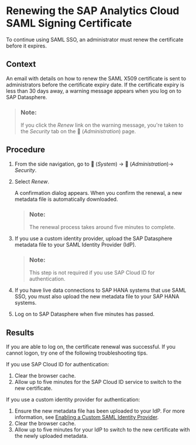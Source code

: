 <!-- loio0cfc214f1d5f4a928700cf3715825932 -->

<link rel="stylesheet" type="text/css" href="../css/sap-icons.css"/>

# Renewing the SAP Analytics Cloud SAML Signing Certificate

To continue using SAML SSO, an administrator must renew the certificate before it expires.



## Context

An email with details on how to renew the SAML X509 certificate is sent to administrators before the certificate expiry date. If the certificate expiry is less than 30 days away, a warning message appears when you log on to SAP Datasphere.

> ### Note:  
> If you click the *Renew* link on the warning message, you're taken to the *Security* tab on the <span class="FPA-icons"></span> \(*Administration*\) page.



## Procedure

1.  From the side navigation, go to <span class="FPA-icons"></span> \(*System*\) → <span class="FPA-icons"></span> \(*Administration*\)→ *Security*.

2.  Select *Renew*.

    A confirmation dialog appears. When you confirm the renewal, a new metadata file is automatically downloaded.

    > ### Note:  
    > The renewal process takes around five minutes to complete.

3.  If you use a custom identity provider, upload the SAP Datasphere metadata file to your SAML Identity Provider \(IdP\).

    > ### Note:  
    > This step is not required if you use SAP Cloud ID for authentication.

4.  If you have live data connections to SAP HANA systems that use SAML SSO, you must also upload the new metadata file to your SAP HANA systems.

5.  Log on to SAP Datasphere when five minutes has passed.




<a name="loio0cfc214f1d5f4a928700cf3715825932__result_rhv_ltp_t1b"/>

## Results

If you are able to log on, the certificate renewal was successful. If you cannot logon, try one of the following troubleshooting tips.

If you use SAP Cloud ID for authentication:

1.  Clear the browser cache.
2.  Allow up to five minutes for the SAP Cloud ID service to switch to the new certificate.

If you use a custom identity provider for authentication:

1.  Ensure the new metadata file has been uploaded to your IdP. For more information, see [Enabling a Custom SAML Identity Provider](enabling-a-custom-saml-identity-provider-9b26536.md).
2.  Clear the browser cache.
3.  Allow up to five minutes for your IdP to switch to the new certificate with the newly uploaded metadata.

